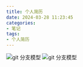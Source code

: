 ```yaml
---
title: 个人简历
date: 2024-03-28 11:23:45
categories: 
- 笔记 
tags:
- 个人简历
---
```



![git 分支模型](/pic/笔记/个人简历/1.JPEG)
![git 分支模型](/pic/笔记/个人简历/2.JPEG)